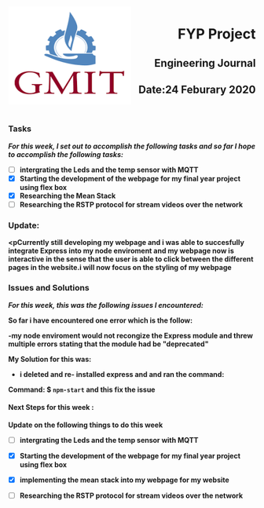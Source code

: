 <img align="left" width="250" height="200" src="/gmit.png">

<h1 align="right"><b>FYP Project</h1>
<h2 align="right">Engineering Journal</h2>
<h2 align="right">Date:24 Feburary 2020</h2>


<p>&nbsp;</p>

### Tasks
 *For this week, I set out to accomplish the following tasks and so far I hope to accomplish the following tasks:*
 
- [ ] intergrating the Leds and the temp sensor with MQTT
- [x] Starting the development of the webpage for my final year project using flex box 
- [x] Researching the Mean Stack 
- [ ] Researching the RSTP protocol for stream videos over the network 

<p></p>

### Update:
<pCurrently still developing my webpage and i was able to succesfully integrate Express into my node enviroment and my webpage now is interactive in the sense that the user is able to click between the different pages in the website.i will now focus on the styling of my webpage </p>

### Issues and Solutions
 *For this week, this was the following issues I encountered:*
<p>So far i have encountered one error which is the follow:</p>

-my node enviroment would not recongize the Express module and threw multiple errors stating that the module had be "deprecated"

My Solution for this was:

- i deleted and re- installed express and and ran the command:

Command: $ `npm-start` and this fix the issue 

#### Next Steps for this week :

<p>Update on the following things to do this week</p>

- [ ] intergrating the Leds and the temp sensor with MQTT
- [x] Starting the development of the webpage for my final year project using flex box 
- [x] implementing the mean stack into my webpage for my website
- [ ] Researching the RSTP protocol for stream videos over the network 

